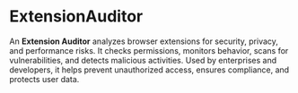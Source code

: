 # ExtensionAuditor
An **Extension Auditor** analyzes browser extensions for security, privacy, and performance risks. It checks permissions, monitors behavior, scans for vulnerabilities, and detects malicious activities. Used by enterprises and developers, it helps prevent unauthorized access, ensures compliance, and protects user data.
